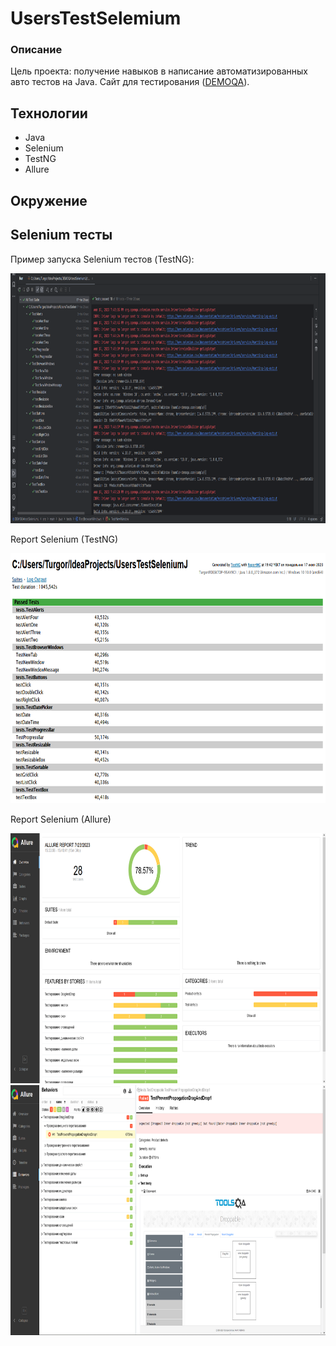 #  UsersTestSelemium

### Описание

Цель проекта: получение навыков в написание автоматизированных авто тестов на Java. 
Сайт для тестирования (<a href="https://demoqa.com/">DEMOQA</a>).

## Технологии

- Java
- Selenium
- TestNG
- Allure

## Окружение



## Selenium тесты

Пример запуска Selenium тестов (TestNG):

<img src="./img/TestsSelenium.png" width="700" height="400">

Report Selenium (TestNG)

<img src="./img/TestsngReportSelenium.png" width="700" height="400">

Report Selenium (Allure)

<img src="./img/AllureReportSeleniumAllTests.png" width="700" height="400">
<img src="./img/AllureReportSeleniumOneTest.png" width="700" height="400">
